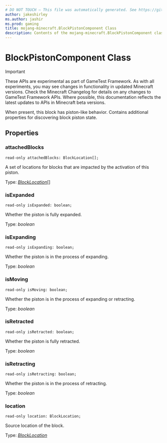 ```yaml
---
# DO NOT TOUCH — This file was automatically generated. See https://github.com/Mojang/MinecraftScriptingApiDocsGenerator to modify descriptions, examples, etc.
author: jakeshirley
ms.author: jashir
ms.prod: gaming
title: mojang-minecraft.BlockPistonComponent Class
description: Contents of the mojang-minecraft.BlockPistonComponent class.
---
```

# BlockPistonComponent Class
>[!IMPORTANT]
>These APIs are experimental as part of GameTest Framework. As with all experiments, you may see changes in functionality in updated Minecraft versions. Check the Minecraft Changelog for details on any changes to GameTest Framework APIs. Where possible, this documentation reflects the latest updates to APIs in Minecraft beta versions.

When present, this block has piston-like behavior. Contains additional properties for discovering block piston state.

## Properties
### **attachedBlocks**
`read-only attachedBlocks: BlockLocation[];`

A set of locations for blocks that are impacted by the activation of this piston.

Type: [*BlockLocation*](BlockLocation.md)[]


### **isExpanded**
`read-only isExpanded: boolean;`

Whether the piston is fully expanded.

Type: *boolean*


### **isExpanding**
`read-only isExpanding: boolean;`

Whether the piston is in the process of expanding.

Type: *boolean*


### **isMoving**
`read-only isMoving: boolean;`

Whether the piston is in the process of expanding or retracting.

Type: *boolean*


### **isRetracted**
`read-only isRetracted: boolean;`

Whether the piston is fully retracted.

Type: *boolean*


### **isRetracting**
`read-only isRetracting: boolean;`

Whether the piston is in the process of retracting.

Type: *boolean*


### **location**
`read-only location: BlockLocation;`

Source location of the block.

Type: [*BlockLocation*](BlockLocation.md)


